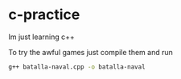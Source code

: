 # c-practice
Im just learning c++

To try the awful games just compile them and run

```bash
g++ batalla-naval.cpp -o batalla-naval
```